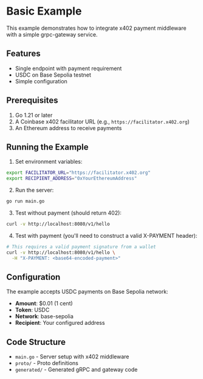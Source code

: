# Basic Example

This example demonstrates how to integrate x402 payment middleware with a simple grpc-gateway service.

## Features

- Single endpoint with payment requirement
- USDC on Base Sepolia testnet
- Simple configuration

## Prerequisites

1. Go 1.21 or later
2. A Coinbase x402 facilitator URL (e.g., `https://facilitator.x402.org`)
3. An Ethereum address to receive payments

## Running the Example

1. Set environment variables:

```bash
export FACILITATOR_URL="https://facilitator.x402.org"
export RECIPIENT_ADDRESS="0xYourEthereumAddress"
```

2. Run the server:

```bash
go run main.go
```

3. Test without payment (should return 402):

```bash
curl -v http://localhost:8080/v1/hello
```

4. Test with payment (you'll need to construct a valid X-PAYMENT header):

```bash
# This requires a valid payment signature from a wallet
curl -v http://localhost:8080/v1/hello \
  -H "X-PAYMENT: <base64-encoded-payment>"
```

## Configuration

The example accepts USDC payments on Base Sepolia network:

- **Amount**: $0.01 (1 cent)
- **Token**: USDC
- **Network**: base-sepolia
- **Recipient**: Your configured address

## Code Structure

- `main.go` - Server setup with x402 middleware
- `proto/` - Proto definitions
- `generated/` - Generated gRPC and gateway code
